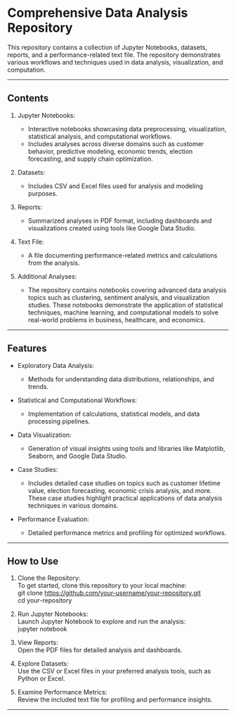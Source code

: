 # Comprehensive Data Analysis Repository

This repository contains a collection of Jupyter Notebooks, datasets, reports, and a performance-related text file. The repository demonstrates various workflows and techniques used in data analysis, visualization, and computation.

---

## Contents

1. Jupyter Notebooks:  
   - Interactive notebooks showcasing data preprocessing, visualization, statistical analysis, and computational workflows.
   - Includes analyses across diverse domains such as customer behavior, predictive modeling, economic trends, election forecasting, and supply chain optimization.

2. Datasets:  
   - Includes CSV and Excel files used for analysis and modeling purposes.

3. Reports:  
   - Summarized analyses in PDF format, including dashboards and visualizations created using tools like Google Data Studio.

4. Text File:  
   - A file documenting performance-related metrics and calculations from the analysis.

5. Additional Analyses:  
   - The repository contains notebooks covering advanced data analysis topics such as clustering, sentiment analysis, and visualization studies. These notebooks demonstrate the application of statistical techniques, machine learning, and computational models to solve real-world problems in business, healthcare, and economics.

---

## Features

- Exploratory Data Analysis:  
  - Methods for understanding data distributions, relationships, and trends.

- Statistical and Computational Workflows:  
  - Implementation of calculations, statistical models, and data processing pipelines.

- Data Visualization:  
  - Generation of visual insights using tools and libraries like Matplotlib, Seaborn, and Google Data Studio.

- Case Studies:  
  - Includes detailed case studies on topics such as customer lifetime value, election forecasting, economic crisis analysis, and more. These case studies highlight practical applications of data analysis techniques in various domains.

- Performance Evaluation:  
  - Detailed performance metrics and profiling for optimized workflows.

---

## How to Use

1. Clone the Repository:  
   To get started, clone this repository to your local machine:  
   git clone https://github.com/your-username/your-repository.git  
   cd your-repository  

2. Run Jupyter Notebooks:  
   Launch Jupyter Notebook to explore and run the analysis:  
   jupyter notebook  

3. View Reports:  
   Open the PDF files for detailed analysis and dashboards.

4. Explore Datasets:  
   Use the CSV or Excel files in your preferred analysis tools, such as Python or Excel.

5. Examine Performance Metrics:  
   Review the included text file for profiling and performance insights.

---

